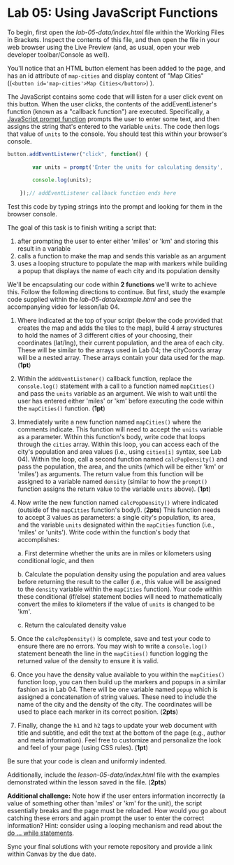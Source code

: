 # Lab 05: Using JavaScript Functions

To begin, first open the *lab-05-data/index.html* file within the Working Files in Brackets.  Inspect the contents of this file, and then open the file in your web browser using the Live Preview (and, as usual, open your web developer toolbar/Console as well). 

You'll notice that an HTML button element has been added to the page, and has an id attribute of `map-cities` and display content of "Map Cities" ((`<button id='map-cities'>Map Cities</button>`) ).

The JavaScript contains some code that will listen for a user click event on this button. When the user clicks, the contents of the addEventListener's function (known as a "callback function") are executed. Specifically, a [JavaScript prompt function](https://developer.mozilla.org/en-US/docs/Web/API/Window/prompt) prompts the user to enter some text, and then assigns the string that's entered to the variable `units`. The code then logs that value of `units` to the console. You should test this within your browser's console.

```javascript
button.addEventListener("click", function() {
         
        var units = prompt('Enter the units for calculating density', 'Enter "miles" or "km"');
        
        console.log(units); 
        
    });// addEventListener callback function ends here
```

Test this code by typing strings into the prompt and looking for them in the browser console.

The goal of this task is to finish writing a script that:

1. after prompting the user to enter either 'miles' or 'km' and storing this result in a variable
2. calls a function to make the map and sends this variable as an argument
3. uses a looping structure to populate the map with markers while building a popup that displays the name of each city and its population density

We'll be encapsulating our code within **2 functions** we'll write to achieve this. Follow the following directions to continue. But first, study the example code supplied within the *lab-05-data/example.html* and see the accompanying video for lesson/lab 04.

1. Where indicated at the top of your script (below the code provided that creates the map and adds the tiles to the map), build 4 array structures to hold the names of 3 different cities of your choosing, their coordinates (lat/lng), their current population, and the area of each city. These will be similar to the arrays used in Lab 04; the cityCoords array will be a nested array. These arrays contain your data used for the map. (**1pt**)

2. Within the `addEventListener()` callback function, replace the `console.log()` statement with a call to a function named `mapCities()` and pass the `units` variable as an argument. We wish to wait until the user has entered either 'miles' or 'km' before executing the code within the `mapCities()` function. (**1pt**)

3. Immediately write a new function named `mapCities()` where the comments indicate. This function will need to accept the `units` variable as a parameter. Within this function's body, write code that loops through the `cities` array. Within this loop, you can access each of the city's  population and area values (i.e., using `cities[i]` syntax, see Lab 04). Within the loop, call a second function named `calcPopDensity()` and pass the population, the area, and the units (which will be either 'km' or 'miles') as arguments. The return value from this function will be assigned to a variable named `density` (similar to how the `prompt()` function assigns the return value to the variable `units` above). (**1pt**)

4. Now write the new function named `calcPopDensity()` where indicated (outside of the `mapCities` function's body!). (**2pts**) This function needs to accept 3 values as parameters: a single city's population, its area, and the variable `units` designated within the `mapCities` function (i.e., 'miles' or 'units'). Write code within the function's body that accomplishes:

    a. First determine whether the units are in miles or kilometers using conditional logic, and then 
    
    b. Calculate the population density using the population and area values before returning the result to the caller (i.e., this value will be assigned to the `density` variable within the `mapCities` function). Your code within these conditional (if/else) statement bodies will need to mathematically convert the miles to kilometers if the value of `units` is changed to be 'km'.
    
    c. Return the calculated density value

5. Once the  `calcPopDensity()` is complete, save and test your code to ensure there are no errors. You may wish to write a `console.log()` statement beneath the line in the `mapCities()` function logging the returned value of the density to ensure it is valid.

6. Once you have the density value available to you within the `mapCities()` function loop, you can then build up the markers and popups in a similar fashion as in Lab 04. There will be one variable named `popup` which is assigned a concatenation of string values. These need to include the name of the city and the density of the city. The coordinates will be used to place each marker in its correct position. (**2pts**)

7. Finally, change the `h1` and `h2` tags to update your web document with title and subtitle, and edit the text at the bottom of the page (e.g., author and meta information). Feel free to customize and personalize the look and feel of your page (using CSS rules). (**1pt**)

Be sure that your code is clean and uniformly indented.

Additionally, include the *lesson-05-data/index.html* file with the examples demonstrated within the lesson saved in the file. (**2pts**)

**Additional challenge:** Note how if the user enters information incorrectly (a value of something other than 'miles' or 'km' for the unit), the script essentially breaks and the page must be reloaded. How would you go about catching these errors and again prompt the user to enter the correct information? Hint: consider using a looping mechanism and read about the [do ... while statements](https://developer.mozilla.org/en-US/docs/Web/JavaScript/Reference/Statements/do...while).

Sync your final solutions with your remote repository and provide a link within Canvas by the due date.
